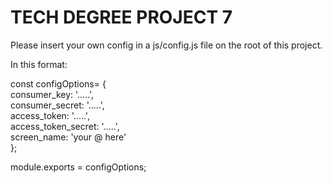 # TECH DEGREE PROJECT 7

Please insert your own config in a js/config.js file on the root of this project.

In this format:

const configOptions=  {  
      consumer_key:         '.....',  
      consumer_secret:      '.....',  
      access_token:         '.....',  
      access_token_secret:  '.....',  
      screen_name: 'your @ here'  
      };  

module.exports = configOptions;  
